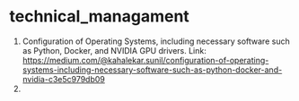 # technical_managament

1. Configuration of Operating Systems, including necessary software such as Python, Docker, and NVIDIA GPU drivers. Link: https://medium.com/@kahalekar.sunil/configuration-of-operating-systems-including-necessary-software-such-as-python-docker-and-nvidia-c3e5c979db09
2. 
